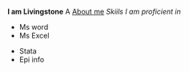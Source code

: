 **I am Livingstone**
A [About me](https://biolink.website/LivingstoneTerk)
*Skiils I am proficient in*
* Ms word
* Ms Excel
- Stata
- Epi info
